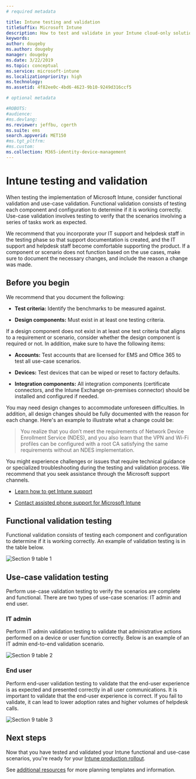 ```yaml
---
# required metadata

title: Intune testing and validation
titleSuffix: Microsoft Intune
description: How to test and validate in your Intune cloud-only solution in your environment.
keywords:
author: dougeby
ms.author: dougeby
manager: dougeby
ms.date: 3/22/2019
ms.topic: conceptual
ms.service: microsoft-intune
ms.localizationpriority: high
ms.technology:
ms.assetid: 4f82ee0c-4bd6-4623-9b10-9249d316ccf5

# optional metadata

#ROBOTS:
#audience:
#ms.devlang:
ms.reviewer: jeffbu, cgerth
ms.suite: ems
search.appverid: MET150
#ms.tgt_pltfrm:
#ms.custom:
ms.collection: M365-identity-device-management
---
```


# Intune testing and validation

When testing the implementation of Microsoft Intune, consider functional validation and use-case validation. Functional validation consists of testing each component and configuration to determine if it is working correctly. Use-case validation involves testing to verify that the scenarios involving a series of tasks work as expected. 

We recommend that you incorporate your IT support and helpdesk staff in the testing phase so that support documentation is created, and the IT support and helpdesk staff become comfortable supporting the product. If a component or scenario does not function based on the use cases, make sure to document the necessary changes, and include the reason a change was made.

## Before you begin

We recommend that you document the following:

- **Test criteria:** Identify the benchmarks to be measured against.

- **Design components:** Must exist in at least one testing criteria.

If a design component does not exist in at least one test criteria that aligns to a requirement or scenario, consider whether the design component is required or not. In addition, make sure to have the following items:

- **Accounts:** Test accounts that are licensed for EMS and Office 365 to test all use-case scenarios.

- **Devices:** Test devices that can be wiped or reset to factory defaults.

- **Integration components:** All integration components (certificate connectors, and the Intune Exchange on-premises connector) should be installed and configured if needed.

You may need design changes to accommodate unforeseen difficulties. In addition, all design changes should be fully documented with the reason for each change. Here's an example to illustrate what a change could be:

> You realize that you don’t meet the requirements of Network Device Enrollment Service (NDES), and you also learn that the VPN and Wi-Fi profiles can be configured with a root CA satisfying the same requirements without an NDES implementation.

You might experience challenges or issues that require technical guidance or specialized troubleshooting during the testing and validation process. We recommend that you seek assistance through the Microsoft support channels.

- [Learn how to get Intune support](get-support.md)

- [Contact assisted phone support for Microsoft Intune](get-support.md)

## Functional validation testing

Functional validation consists of testing each component and configuration to determine if it is working correctly. An example of validation testing is in the table below.

![Section 9 table 1](./media/section-9-image-1-table.PNG)

## Use-case validation testing

Perform use-case validation testing to verify the scenarios are complete and functional. There are two types of use-case scenarios: IT admin and end user.

### IT admin

Perform IT admin validation testing to validate that administrative actions performed on a device or user function correctly. Below is an example of an IT admin end-to-end validation scenario.

![Section 9 table 2](./media/section-9-image-2-table.PNG)

### End user

Perform end-user validation testing to validate that the end-user experience is as expected and presented correctly in all user communications. It is important to validate that the end-user experience is correct. If you fail to validate, it can lead to lower adoption rates and higher volumes of helpdesk calls.

![Section 9 table 3](./media/section-9-image-3-table.PNG)

## Next steps

Now that you have tested and validated your Intune functional and use-case scenarios, you're ready for your [Intune production rollout](planning-guide-rollout-plan.md).

See [additional resources](planning-guide-resources.md) for more planning templates and information.
